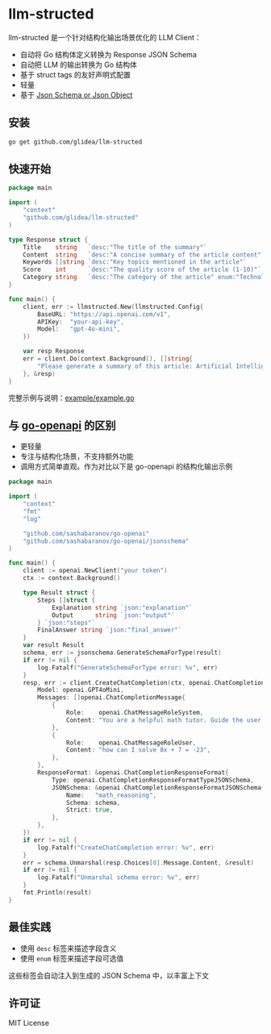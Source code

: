# llm-structed

llm-structed 是一个针对结构化输出场景优化的 LLM Client：
* 自动将 Go 结构体定义转换为 Response JSON Schema
* 自动把 LLM 的输出转换为 Go 结构体
* 基于 struct tags 的友好声明式配置
* 轻量
* 基于 [Json Schema or Json Object](https://platform.openai.com/docs/guides/structured-outputs#supported-schemas)

## 安装

```bash
go get github.com/glidea/llm-structed
```

## 快速开始
```go
package main

import (
    "context"
    "github.com/glidea/llm-structed"
)

type Response struct {
    Title    string   `desc:"The title of the summary"`
    Content  string   `desc:"A concise summary of the article content"`
    Keywords []string `desc:"Key topics mentioned in the article"`
    Score    int      `desc:"The quality score of the article (1-10)"`
    Category string   `desc:"The category of the article" enum:"Technology,Science,Business,Health,Education,Other"`
}

func main() {
    client, err := llmstructed.New(llmstructed.Config{
        BaseURL: "https://api.openai.com/v1",
        APIKey:  "your-api-key",
        Model:   "gpt-4o-mini",
    })

    var resp Response
    err = client.Do(context.Background(), []string{
        "Please generate a summary of this article: Artificial Intelligence (AI) is transforming the way we live and work...",
    }, &resp)
}
```
完整示例与说明：[example/example.go](example/example.go)

## 与 [go-openapi](https://github.com/sashabaranov/go-openai) 的区别

* 更轻量
* 专注与结构化场景，不支持额外功能
* 调用方式简单直观。作为对比以下是 go-openapi 的结构化输出示例
```go
package main

import (
	"context"
	"fmt"
	"log"

	"github.com/sashabaranov/go-openai"
	"github.com/sashabaranov/go-openai/jsonschema"
)

func main() {
	client := openai.NewClient("your token")
	ctx := context.Background()

	type Result struct {
		Steps []struct {
			Explanation string `json:"explanation"`
			Output      string `json:"output"`
		} `json:"steps"`
		FinalAnswer string `json:"final_answer"`
	}
	var result Result
	schema, err := jsonschema.GenerateSchemaForType(result)
	if err != nil {
		log.Fatalf("GenerateSchemaForType error: %v", err)
	}
	resp, err := client.CreateChatCompletion(ctx, openai.ChatCompletionRequest{
		Model: openai.GPT4oMini,
		Messages: []openai.ChatCompletionMessage{
			{
				Role:    openai.ChatMessageRoleSystem,
				Content: "You are a helpful math tutor. Guide the user through the solution step by step.",
			},
			{
				Role:    openai.ChatMessageRoleUser,
				Content: "how can I solve 8x + 7 = -23",
			},
		},
		ResponseFormat: &openai.ChatCompletionResponseFormat{
			Type: openai.ChatCompletionResponseFormatTypeJSONSchema,
			JSONSchema: &openai.ChatCompletionResponseFormatJSONSchema{
				Name:   "math_reasoning",
				Schema: schema,
				Strict: true,
			},
		},
	})
	if err != nil {
		log.Fatalf("CreateChatCompletion error: %v", err)
	}
	err = schema.Unmarshal(resp.Choices[0].Message.Content, &result)
	if err != nil {
		log.Fatalf("Unmarshal schema error: %v", err)
	}
	fmt.Println(result)
}
```

## 最佳实践

* 使用 `desc` 标签来描述字段含义
* 使用 `enum` 标签来描述字段可选值

这些标签会自动注入到生成的 JSON Schema 中，以丰富上下文

## 许可证

MIT License
